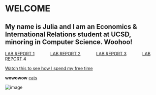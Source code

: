 # **WELCOME**
## My name is Julia and I am an Economics & International Relations student at UCSD, minoring in Computer Science. Woohoo!

[LAB REPORT 1](https://jupoon.github.io/cse15l-lab-reports/labs/lab1/lab-report-1-week-2) &nbsp; &nbsp; &nbsp; &nbsp; &nbsp; &nbsp; [LAB REPORT 2](https://jupoon.github.io/cse15l-lab-reports/labs/lab2/lab-report-2) &nbsp; &nbsp; &nbsp; &nbsp; &nbsp; &nbsp; [LAB REPORT 3](https://jupoon.github.io/cse15l-lab-reports/labs/lab3/lab-report-3) &nbsp; &nbsp; &nbsp; &nbsp; &nbsp; &nbsp; [LAB REPORT 4](https://jupoon.github.io/cse15l-lab-reports/labs/lab4/lab-report-4)

[Watch this to see how I spend my free time](https://www.youtube.com/watch?v=crfrKqFp0Zg)

**wowowow**
[cats](https://jupoon.github.io/cse15l-lab-reports/cats)

![image](https://user-images.githubusercontent.com/95953310/149252181-83632061-b975-448c-9eff-4e7f9faf00ef.png)

